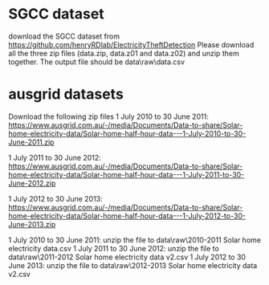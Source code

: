 # SGCC dataset
download the SGCC dataset from https://github.com/henryRDlab/ElectricityTheftDetection
Please download all the three zip files (data.zip, data.z01 and data.z02) and unzip them together. 
The output file should be data\raw\data.csv

# ausgrid datasets
Download the following zip files
1 July 2010 to 30 June 2011: https://www.ausgrid.com.au/-/media/Documents/Data-to-share/Solar-home-electricity-data/Solar-home-half-hour-data---1-July-2010-to-30-June-2011.zip

1 July 2011 to 30 June 2012: https://www.ausgrid.com.au/-/media/Documents/Data-to-share/Solar-home-electricity-data/Solar-home-half-hour-data---1-July-2011-to-30-June-2012.zip

1 July 2012 to 30 June 2013: https://www.ausgrid.com.au/-/media/Documents/Data-to-share/Solar-home-electricity-data/Solar-home-half-hour-data---1-July-2012-to-30-June-2013.zip

1 July 2010 to 30 June 2011: unzip the file to data\raw\2010-2011 Solar home electricity data.csv
1 July 2011 to 30 June 2012: unzip the file to data\raw\2011-2012 Solar home electricity data v2.csv
1 July 2012 to 30 June 2013: unzip the file to data\raw\2012-2013 Solar home electricity data v2.csv


